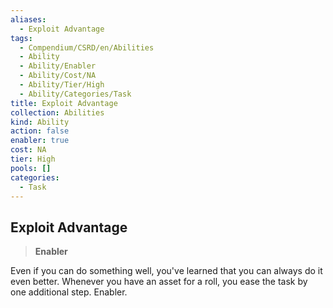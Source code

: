 ```yaml
---
aliases:
  - Exploit Advantage
tags:
  - Compendium/CSRD/en/Abilities
  - Ability
  - Ability/Enabler
  - Ability/Cost/NA
  - Ability/Tier/High
  - Ability/Categories/Task
title: Exploit Advantage
collection: Abilities
kind: Ability
action: false
enabler: true
cost: NA
tier: High
pools: []
categories:
  - Task
---
```

## Exploit Advantage    
>**Enabler**  
    
Even if you can do something well, you've learned that you can always do it even better. Whenever you have an asset for a roll, you ease the task by one additional step. Enabler.